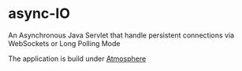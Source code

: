async-IO
========

An Asynchronous Java Servlet that handle persistent connections via WebSockets or Long Polling Mode

The application is build under [Atmosphere](https://github.com/Atmosphere/atmosphere) 
